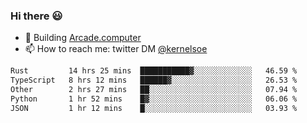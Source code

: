 ### Hi there 😃

- 🔨 Building [Arcade.computer](https://arcade.computer)
- 📫 How to reach me: twitter DM [@kernelsoe](https://twitter.com/kernelsoe)

<!--START_SECTION:waka-->

```txt
Rust         14 hrs 25 mins  ███████████▓░░░░░░░░░░░░░   46.59 %
TypeScript   8 hrs 12 mins   ██████▓░░░░░░░░░░░░░░░░░░   26.53 %
Other        2 hrs 27 mins   ██░░░░░░░░░░░░░░░░░░░░░░░   07.94 %
Python       1 hr 52 mins    █▓░░░░░░░░░░░░░░░░░░░░░░░   06.06 %
JSON         1 hr 12 mins    █░░░░░░░░░░░░░░░░░░░░░░░░   03.93 %
```

<!--END_SECTION:waka-->
